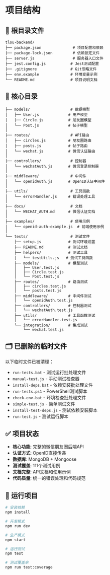 # 项目结构

## 📁 根目录文件
```
tlou-backend/
├── package.json              # 项目配置和依赖
├── package-lock.json         # 依赖锁定文件
├── server.js                 # 服务器入口文件
├── jest.config.js           # Jest测试配置
├── .gitignore               # Git忽略文件
├── env.example              # 环境变量示例
└── README.md                # 项目说明文档
```

## 📁 核心目录
```
├── models/                  # 数据模型
│   ├── User.js             # 用户模型
│   ├── Circle.js           # 朋友圈模型
│   └── Post.js             # 帖子模型
│
├── routes/                  # API路由
│   ├── circles.js          # 朋友圈路由
│   ├── posts.js            # 帖子路由
│   └── wechat.js           # 微信认证路由
│
├── controllers/             # 控制器
│   └── wechatAuth.js       # 微信登录控制器
│
├── middleware/              # 中间件
│   └── openidAuth.js       # OpenID认证中间件
│
├── utils/                   # 工具函数
│   └── errorHandler.js     # 错误处理工具
│
├── docs/                    # 文档
│   └── WECHAT_AUTH.md      # 微信认证文档
│
├── examples/                # 使用示例
│   └── openid-auth-example.js  # 前端使用示例
│
└── tests/                   # 测试文件
    ├── setup.js            # 测试环境设置
    ├── README.md           # 测试文档
    ├── helpers/            # 测试工具
    │   └── testUtils.js   # 测试工具函数
    ├── models/             # 模型测试
    │   ├── User.test.js
    │   ├── Circle.test.js
    │   └── Post.test.js
    ├── routes/             # 路由测试
    │   ├── circles.test.js
    │   └── posts.test.js
    ├── middleware/         # 中间件测试
    │   └── openidAuth.test.js
    ├── controllers/        # 控制器测试
    │   └── wechatAuth.test.js
    ├── utils/              # 工具函数测试
    │   └── errorHandler.test.js
    └── integration/        # 集成测试
        └── wechat.test.js
```

## 🗂️ 已删除的临时文件
以下临时文件已被清理：
- `run-tests.bat` - 测试运行批处理文件
- `manual-test.js` - 手动测试检查器
- `install-deps.bat` - 依赖安装批处理文件
- `run-tests.ps1` - PowerShell测试脚本
- `check-env.bat` - 环境检查批处理文件
- `simple-test.js` - 简单测试文件
- `install-test-deps.js` - 测试依赖安装脚本
- `run-test.js` - 测试运行脚本

## ✅ 项目状态
- **核心功能**: 完整的微信朋友圈后端API
- **认证方式**: OpenID直接传递
- **数据库**: MongoDB + Mongoose
- **测试覆盖**: 111个测试用例
- **文档完整**: API文档和使用示例
- **代码质量**: 统一的错误处理和代码规范

## 🚀 运行项目
```bash
# 安装依赖
npm install

# 开发模式
npm run dev

# 生产模式
npm start

# 运行测试
npm test

# 测试覆盖率
npm run test:coverage
``` 